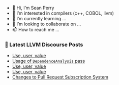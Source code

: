 - 👋 Hi, I’m Sean Perry
- 👀 I’m interested in compilers (c++, COBOL, llvm)
- 🌱 I’m currently learning ...
- 💞️ I’m looking to collaborate on ...
- 📫 How to reach me ...

<!---
s66perry/s66perry is a ✨ special ✨ repository because its `README.md` (this file) appears on your GitHub profile.
You can click the Preview link to take a look at your changes.
--->
### 📕 Latest LLVM Discourse Posts

<!-- DISCOURSE-LLVM:START -->
- [Use, user, value](https://discourse.llvm.org/t/use-user-value/73298#post_7)
- [Usage of `DependenceAnalysis` pass](https://discourse.llvm.org/t/usage-of-dependenceanalysis-pass/73306#post_2)
- [Use, user, value](https://discourse.llvm.org/t/use-user-value/73298#post_6)
- [Use, user, value](https://discourse.llvm.org/t/use-user-value/73298#post_5)
- [Changes to Pull Request Subscription System](https://discourse.llvm.org/t/changes-to-pull-request-subscription-system/73296#post_15)
<!-- DISCOURSE-LLVM:END -->
